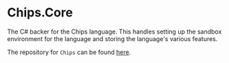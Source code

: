 # Chips.Core
The C# backer for the Chips language.  This handles setting up the sandbox environment for the language and storing the language's various features.

The repository for `Chips` can be found [here](https://github.com/absoluteAquarian/Chips).
